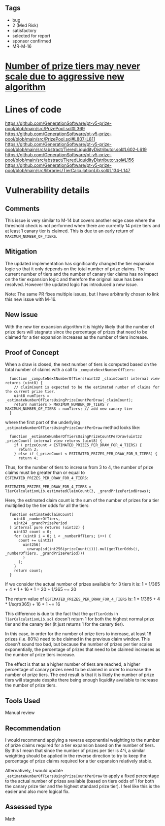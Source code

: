 ## Tags

- bug
- 2 (Med Risk)
- satisfactory
- selected for report
- sponsor confirmed
- MR-M-16

# [Number of prize tiers may never scale due to aggressive new algorithm](https://github.com/code-423n4/2023-08-pooltogether-mitigation-findings/issues/104) 

# Lines of code

https://github.com/GenerationSoftware/pt-v5-prize-pool/blob/main/src/PrizePool.sol#L369
https://github.com/GenerationSoftware/pt-v5-prize-pool/blob/main/src/PrizePool.sol#L807-L811
https://github.com/GenerationSoftware/pt-v5-prize-pool/blob/main/src/abstract/TieredLiquidityDistributor.sol#L602-L619
https://github.com/GenerationSoftware/pt-v5-prize-pool/blob/main/src/abstract/TieredLiquidityDistributor.sol#L156
https://github.com/GenerationSoftware/pt-v5-prize-pool/blob/main/src/libraries/TierCalculationLib.sol#L134-L147


# Vulnerability details

## Comments
This issue is very similar to M-14 but covers another edge case where the threshold check is not performed when there are currently 14 prize tiers and at least 1 canary tier is claimed. This is due to an early return of `MAXIMUM_NUMBER_OF_TIERS`.

## Mitigation
The updated implementation has significantly changed the tier expansion logic so that it only depends on the total number of prize claims. The current number of tiers and the number of canary tier claims has no impact on the tier expansion logic and therefore the original issue has been resolved. However the updated logic has introduced a new issue.

Note: The same PR fixes multiple issues, but I have arbitrarily chosen to link this new issue with M-16.

## New issue
With the new tier expansion algorithm it is highly likely that the number of prize tiers will stagnate since the percentage of prizes that need to be claimed for a tier expansion increases as the number of tiers increase.

## Proof of Concept
When a draw is closed, the next number of tiers is computed based on the total number of claims with a call to `_computeNextNumberOfTiers`:

```
  function _computeNextNumberOfTiers(uint32 _claimCount) internal view returns (uint8) {
    // claimCount is expected to be the estimated number of claims for the current prize tier.
    uint8 numTiers = _estimateNumberOfTiersUsingPrizeCountPerDraw(_claimCount);
    return numTiers > MAXIMUM_NUMBER_OF_TIERS ? MAXIMUM_NUMBER_OF_TIERS : numTiers; // add new canary tier
  }
```

where the first part of the underlying `_estimateNumberOfTiersUsingPrizeCountPerDraw` method looks like:

```
  function _estimateNumberOfTiersUsingPrizeCountPerDraw(uint32 _prizeCount) internal view returns (uint8) {
    if (_prizeCount < ESTIMATED_PRIZES_PER_DRAW_FOR_4_TIERS) {
      return 3;
    } else if (_prizeCount < ESTIMATED_PRIZES_PER_DRAW_FOR_5_TIERS) {
      return 4;
```

Thus, for the number of tiers to increase from 3 to 4, the number of prize claims must be greater than or equal to `ESTIMATED_PRIZES_PER_DRAW_FOR_4_TIERS`:

```
ESTIMATED_PRIZES_PER_DRAW_FOR_4_TIERS = TierCalculationLib.estimatedClaimCount(3, _grandPrizePeriodDraws);
```

Here, the estimated claim count is the sum of the number of prizes for a tier multiplied by the tier odds for all the tiers:

```
  function estimatedClaimCount(
    uint8 _numberOfTiers,
    uint24 _grandPrizePeriod
  ) internal pure returns (uint32) {
    uint32 count = 0;
    for (uint8 i = 0; i < _numberOfTiers; i++) {
      count += uint32(
        uint256(
          unwrap(sd(int256(prizeCount(i))).mul(getTierOdds(i, _numberOfTiers, _grandPrizePeriod)))
        )
      );
    }
    return count;
  }
```

If we consider the actual number of prizes available for 3 tiers it is:
1 * 1/365 + 4 * 1 + 16 * 1 = 20 + 1/365 ~= 20

The return value of `ESTIMATED_PRIZES_PER_DRAW_FOR_4_TIERS` is:
1 * 1/365 + 4 * 1/sqrt(365) + 16 * 1 ~= 16

This difference is due to the fact that the `getTierOdds` in `TierCalculationLib.sol` doesn't return 1 for both the highest normal prize tier and the canary tier (it just returns 1 for the canary tier).

In this case, in order for the number of prize tiers to increase, at least 16 prizes (i.e. 80%) need to be claimed in the previous claim window. This doesn't sound too bad, but because the number of prizes per tier scales exponentially, the percentage of prizes that need to be claimed increases as the number of prize tiers increase.

The effect is that as a higher number of tiers are reached, a higher percentage of canary prizes need to be claimed in order to increase the number of prize tiers. The end result is that it is likely the number of prize tiers will stagnate despite there being enough liquidity available to increase the number of prize tiers.

## Tools Used
Manual review

## Recommendation
I would recommend applying a reverse exponential weighting to the number of prize claims required for a tier expansion based on the number of tiers. By this I mean that since the number of prizes per tier is 4^i, a similar weighting should be applied in the reverse direction to try to keep the percentage of prize claims required for a tier expansion relatively stable.

Alternatively, I would update `_estimateNumberOfTiersUsingPrizeCountPerDraw` to apply a fixed percentage to the actual number of prizes available (based on tiers odds of 1 for both the canary prize tier and the highest standard prize tier). I feel like this is the easier and also more logical fix.


## Assessed type

Math